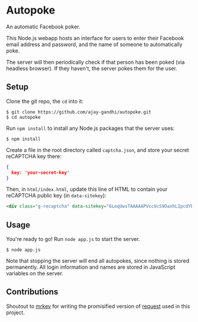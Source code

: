 Autopoke
========

An automatic Facebook poker.

This Node.js webapp hosts an interface for users to enter their Facebook email
address and password, and the name of someone to automatically poke.

The server will then periodically check if that person has been poked (via
headless browser). If they haven't, the server pokes them for the user.

## Setup

Clone the git repo, the `cd` into it:

    $ git clone https://github.com/ajay-gandhi/autopoke.git
    $ cd autopoke

Run `npm install` to install any Node.js packages that the server uses:

    $ npm install

Create a file in the root directory called `captcha.json`, and store your
secret reCAPTCHA key there:

```json
{
  key: 'your-secret-key'
}
```

Then, in `html/index.html`, update this line of HTML to contain your reCAPTCHA
public key (in `data-sitekey`):

```html
<div class="g-recaptcha" data-sitekey="6LeqUwsTAAAAAPVccUcS9OaxhLIpcdYPtr50Im3t"></div><br />
```

## Usage

You're ready to go! Run `node app.js` to start the server.

    $ node app.js

Note that stopping the server will end all autopokes, since nothing is stored
permanently. All login information and names are stored in JavaScript variables
on the server.

## Contributions

Shoutout to [mrkev](http://github.com/mrkev) for writing the promisified version
of [request](http://npmjs.org/package/request) used in this project.
